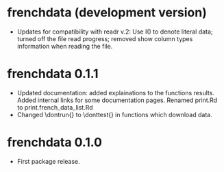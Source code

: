# frenchdata (development version)

* Updates for compatibility with readr v.2: Use I() to denote literal data; turned off the file read progress; removed show column types information when reading the file.

# frenchdata 0.1.1

* Updated documentation: added explainations to the functions results. Added internal links for some documentation pages. Renamed print.Rd to print.french_data_list.Rd  
* Changed \dontrun{} to \donttest{} in functions which download data.


# frenchdata 0.1.0

* First package release.
